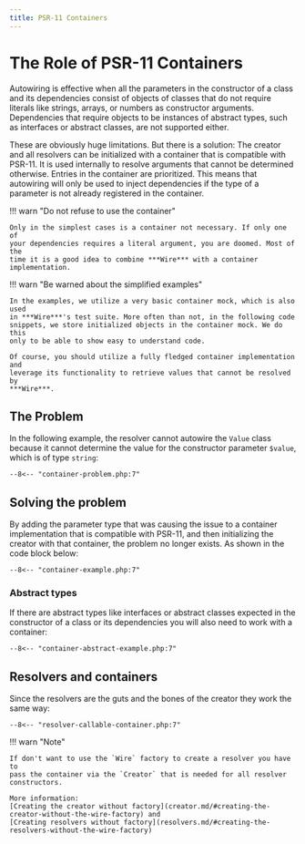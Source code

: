 ```yaml
---
title: PSR-11 Containers
---
```

The Role of PSR-11 Containers
=================

Autowiring is effective when all the parameters in the constructor of a class
and its dependencies consist of objects of classes that do not require literals
like strings, arrays, or numbers as constructor arguments. Dependencies that
require objects to be instances of abstract types, such as interfaces or
abstract classes, are not supported either.

These are obviously huge limitations. But there is a solution: The creator and
all resolvers can be initialized with a container that is compatible with
PSR-11. It is used internally to resolve arguments that cannot be determined
otherwise. Entries in the container are prioritized. This means that autowiring
will only be used to inject dependencies if the type of a parameter is not
already registered in the container.

!!! warn "Do not refuse to use the container" 

    Only in the simplest cases is a container not necessary. If only one of
    your dependencies requires a literal argument, you are doomed. Most of the
    time it is a good idea to combine ***Wire*** with a container
    implementation.

!!! warn "Be warned about the simplified examples" 

    In the examples, we utilize a very basic container mock, which is also used
    in ***Wire***'s test suite. More often than not, in the following code
    snippets, we store initialized objects in the container mock. We do this
    only to be able to show easy to understand code.  

    Of course, you should utilize a fully fledged container implementation and
    leverage its functionality to retrieve values that cannot be resolved by
    ***Wire***.

## The Problem

In the following example, the resolver cannot autowire the `Value` class
because it cannot determine the value for the constructor parameter `$value`,
which is of type `string`:

```
--8<-- "container-problem.php:7"
```

## Solving the problem

By adding the parameter type that was causing the issue to a container
implementation that is compatible with PSR-11, and then initializing the
creator with that container, the problem no longer exists. As shown in the
code block below:

```
--8<-- "container-example.php:7"
```

### Abstract types

If there are abstract types like interfaces or abstract classes expected in the
constructor of a class or its dependencies you will also need to work with
a container:

```
--8<-- "container-abstract-example.php:7"
```

## Resolvers and containers

Since the resolvers are the guts and the bones of the creator they work the
same way:

```
--8<-- "resolver-callable-container.php:7"
```

!!! warn "Note" 

    If don't want to use the `Wire` factory to create a resolver you have to
    pass the container via the `Creator` that is needed for all resolver
    constructors.  

    More information:
    [Creating the creator without factory](creator.md/#creating-the-creator-without-the-wire-factory) and
    [Creating resolvers without factory](resolvers.md/#creating-the-resolvers-without-the-wire-factory)
